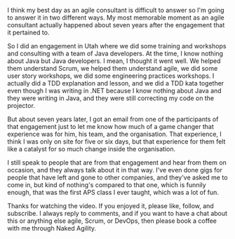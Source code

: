 I think my best day as an agile consultant is difficult to answer so I'm going to answer it in two different ways. My most memorable moment as an agile consultant actually happened about seven years after the engagement that it pertained to.

So I did an engagement in Utah where we did some training and workshops and consulting with a team of Java developers. At the time, I know nothing about Java but Java developers. I mean, I thought it went well. We helped them understand Scrum, we helped them understand agile, we did some user story workshops, we did some engineering practices workshops. I actually did a TDD explanation and lesson, and we did a TDD kata together even though I was writing in .NET because I know nothing about Java and they were writing in Java, and they were still correcting my code on the projector.

But about seven years later, I got an email from one of the participants of that engagement just to let me know how much of a game changer that experience was for him, his team, and the organisation. That experience, I think I was only on site for five or six days, but that experience for them felt like a catalyst for so much change inside the organisation.

I still speak to people that are from that engagement and hear from them on occasion, and they always talk about it in that way. I've even done gigs for people that have left and gone to other companies, and they've asked me to come in, but kind of nothing's compared to that one, which is funnily enough, that was the first APS class I ever taught, which was a lot of fun.

Thanks for watching the video. If you enjoyed it, please like, follow, and subscribe. I always reply to comments, and if you want to have a chat about this or anything else agile, Scrum, or DevOps, then please book a coffee with me through Naked Agility.